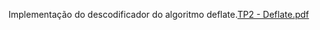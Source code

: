 Implementação do descodificador do algoritmo deflate.[TP2 - Deflate.pdf](https://github.com/Rodrigo2003-PT/Projeto_TI_2023/files/12069252/TP2.-.Deflate.pdf)
